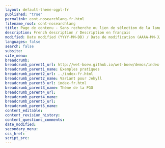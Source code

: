 ```yaml
---
layout: default-theme-ogpl-fr
published: "true"
permalink: cont-nosearchlang-fr.html
filename_root: cont-nosearchlang
title: Page de contenu - Sans recherche ou lien de sélection de la langue - Thème de la PGO
description: French description / Description en français
modified: Date modified (YYYY-MM-DD) / Date de modification (AAAA-MM-JJ)
languages: false
search: false
subsite:
site_menu:
breadcrumb:
breadcrumb_parent1_url: http://wet-boew.github.io/wet-boew/demos/index-fra.html
breadcrumb_parent1_name: Exemples pratiques
breadcrumb_parent2_url: ../index-fr.html
breadcrumb_parent2_name: Variant pour Jekyll
breadcrumb_parent3_url: index-fr.html
breadcrumb_parent3_name: Thème de la PGO
breadcrumb_parent4_url:
breadcrumb_parent4_name:
breadcrumb_parent5_url:
breadcrumb_parent5_name:
content_editable:
content_revision_history:
content_questions_comments:
date_modified:
secondary_menu:
css_href:
script_src:
---
```


